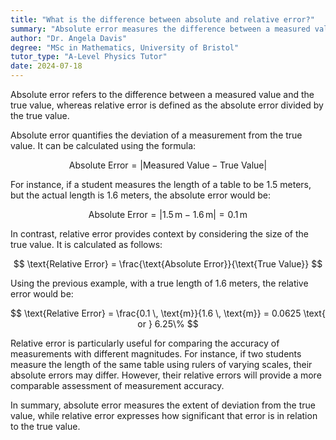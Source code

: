 ```yaml
---
title: "What is the difference between absolute and relative error?"
summary: "Absolute error measures the difference between a measured value and the true value, whereas relative error is the absolute error expressed as a fraction of the true value."
author: "Dr. Angela Davis"
degree: "MSc in Mathematics, University of Bristol"
tutor_type: "A-Level Physics Tutor"
date: 2024-07-18
---
```


Absolute error refers to the difference between a measured value and the true value, whereas relative error is defined as the absolute error divided by the true value.

Absolute error quantifies the deviation of a measurement from the true value. It can be calculated using the formula:

$$
\text{Absolute Error} = |\text{Measured Value} - \text{True Value}|
$$

For instance, if a student measures the length of a table to be $1.5$ meters, but the actual length is $1.6$ meters, the absolute error would be:

$$
\text{Absolute Error} = |1.5 \, \text{m} - 1.6 \, \text{m}| = 0.1 \, \text{m}
$$

In contrast, relative error provides context by considering the size of the true value. It is calculated as follows:

$$
\text{Relative Error} = \frac{\text{Absolute Error}}{\text{True Value}}
$$

Using the previous example, with a true length of $1.6$ meters, the relative error would be:

$$
\text{Relative Error} = \frac{0.1 \, \text{m}}{1.6 \, \text{m}} = 0.0625 \text{ or } 6.25\%
$$

Relative error is particularly useful for comparing the accuracy of measurements with different magnitudes. For instance, if two students measure the length of the same table using rulers of varying scales, their absolute errors may differ. However, their relative errors will provide a more comparable assessment of measurement accuracy.

In summary, absolute error measures the extent of deviation from the true value, while relative error expresses how significant that error is in relation to the true value.
    